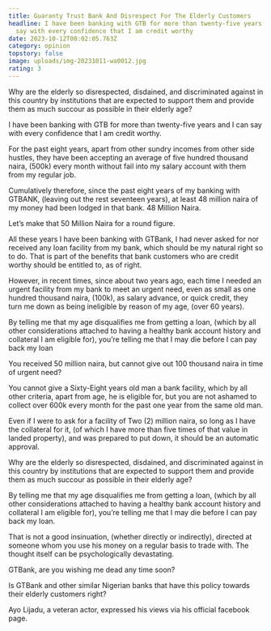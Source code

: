 ```yaml
---
title: Guaranty Trust Bank And Disrespect For The Elderly Customers
headline: I have been banking with GTB for more than twenty-five years and I can
  say with every confidence that I am credit worthy
date: 2023-10-12T00:02:05.763Z
category: opinion
topstory: false
image: uploads/img-20231011-wa0012.jpg
rating: 3
---
```

Why are the elderly so disrespected, disdained, and discriminated against in this country by institutions that are expected to support them and provide them as much succour as possible in their elderly age?



I have been banking with GTB for more than twenty-five years and I can say with every confidence that I am credit worthy.



For the past eight years, apart from other sundry incomes from other side hustles, they have been accepting an average of five hundred thousand naira, (500k) every month without fail into my salary account with them from my regular job.



Cumulatively therefore, since the past eight years of my banking with GTBANK, (leaving out the rest seventeen years), at least 48 million naira of my money had been lodged in that bank. 48 Million Naira.



Let’s make that 50 Million Naira for a round figure.



All these years I have been banking with GTBank, I had never asked for nor received any loan facility from my bank, which should be my natural right so to do. That is part of the benefits that bank customers who are credit worthy should be entitled to, as of right.



However, in recent times, since about two years ago, each time I needed an urgent facility from my bank to meet an urgent need, even as small as one hundred thousand naira, (100k), as salary advance, or quick credit, they turn me down as being ineligible by reason of my age, (over 60 years).



By telling me that my age disqualifies me from getting a loan, (which by all other considerations attached to having a healthy bank account history and collateral I am eligible for), you’re telling me that I may die before I can pay back my loan



You received 50 million naira, but cannot give out 100 thousand naira in time of urgent need?



You cannot give a Sixty-Eight years old man a bank facility, which by all other criteria, apart from age, he is eligible for, but you are not ashamed to collect over 600k every month for the past one year from the same old man.



Even if I were to ask for a facility of Two (2) million naira, so long as I have the collateral for it, (of which I have more than five times of that value in landed property), and was prepared to put down, it should be an automatic approval.



Why are the elderly so disrespected, disdained, and discriminated against in this country by institutions that are expected to support them and provide them as much succour as possible in their elderly age?



By telling me that my age disqualifies me from getting a loan, (which by all other considerations attached to having a healthy bank account history and collateral I am eligible for), you’re telling me that I may die before I can pay back my loan.



That is not a good insinuation, (whether directly or indirectly), directed at someone whom you use his money on a regular basis to trade with. The thought itself can be psychologically devastating.



GTBank, are you wishing me dead any time soon?



Is GTBank and other similar Nigerian banks that have this policy towards their elderly customers right?



Ayo Lijadu, a veteran actor, expressed his views via his official facebook page.